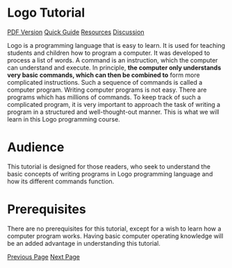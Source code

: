 # Logo Tutorial
[PDF Version](../logo/logo_pdf_version.md)
[Quick Guide](../logo/logo_quick_guide.md)
[Resources](../logo/logo_useful_resources.md)
[Discussion](../logo/logo_discussion.md)

Logo is a programming language that is easy to learn. It is used for teaching students and children how to program a computer. It was developed to process a list of words. A command is an instruction, which the computer can understand and execute. In principle, **the computer only understands very basic commands, which can then be combined to** form more complicated instructions. Such a sequence of commands is called a computer program. Writing computer programs is not easy. There are programs which has millions of commands. To keep track of such a complicated program, it is very important to approach the task of writing a program in a structured and well-thought-out manner. This is what we will learn in this Logo programming course.

# Audience
This tutorial is designed for those readers, who seek to understand the basic concepts of writing programs in Logo programming language and how its different commands function.

# Prerequisites
There are no prerequisites for this tutorial, except for a wish to learn how a computer program works. Having basic computer operating knowledge will be an added advantage in understanding this tutorial.


[Previous Page](../logo/index.md) [Next Page](../logo/logo_introduction.md) 
